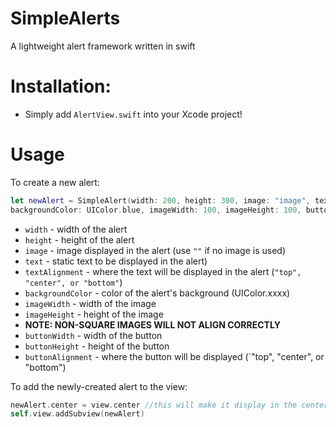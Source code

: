 # SimpleAlerts
A lightweight alert framework written in swift

# Installation:
- Simply add `AlertView.swift` into your Xcode project!
# Usage
To create a new alert:
```Swift
let newAlert = SimpleAlert(width: 200, height: 300, image: "image", text: "Alert!", textAlignment: "top", 
backgroundColor: UIColor.blue, imageWidth: 100, imageHeight: 100, buttonWidth: 200, buttonHeight: 50, buttonAlignment: "bottom")
```
- `width` - width of the alert
- `height` - height of the alert
- `image` - image displayed in the alert (use `""` if no image is used)
- `text` - static text to be displayed in the alert)
- `textAlignment` - where the text will be displayed in the alert (`"top", "center", or "bottom"`)
- `backgroundColor` - color of the alert's background (UIColor.xxxx)
- `imageWidth` - width of the image
- `imageHeight` - height of the image
- **NOTE: NON-SQUARE IMAGES WILL NOT ALIGN CORRECTLY**
- `buttonWidth` - width of the button
- `buttonHeight` - height of the button
- `buttonAlignment` - where the button will be displayed (`"top", "center", or "bottom")

To add the newly-created alert to the view:
```Swift
newAlert.center = view.center //this will make it display in the center of the view
self.view.addSubview(newAlert)
```
